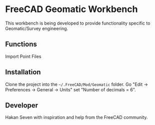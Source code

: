 # FreeCAD Geomatic Workbench
This workbench is being developed to provide functionality specific to Geomatic/Survey engineering.

## Functions
Import Point Files

## Installation
Clone the project into the `~/.FreeCAD/Mod/Geomatic` folder.
Go "Edit -> Preferences -> General -> Units" set "Number of decimals = 6".

## Developer 
Hakan Seven with inspiration and help from the FreeCAD community.
